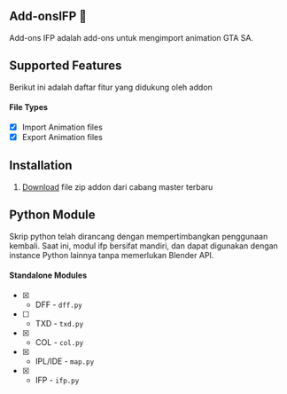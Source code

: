 ## Add-onsIFP 👻

Add-ons IFP adalah add-ons untuk mengimport animation GTA SA.

## Supported Features

Berikut ini adalah daftar fitur yang didukung oleh addon

#### File Types

- [x] Import Animation files
- [x] Export Animation files

## Installation

1. [Download](https://github.com/AnggaXyzZ/Add-ons-DragonFF.git) file zip addon dari cabang master terbaru 

## Python Module

Skrip python telah dirancang dengan mempertimbangkan penggunaan kembali. Saat ini, modul ifp bersifat mandiri, dan dapat digunakan dengan instance Python lainnya tanpa memerlukan Blender API.

#### Standalone Modules

* [X] - DFF - `dff.py`
* [ ] - TXD - `txd.py`
* [X] - COL - `col.py`
* [X] - IPL/IDE - `map.py`
* [x] - IFP - `ifp.py`
